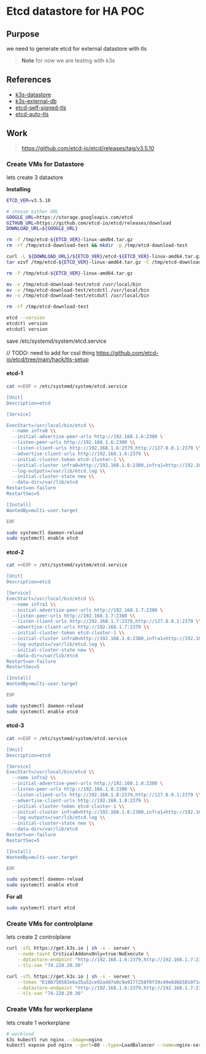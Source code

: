 # Etcd datastore for HA POC

## Purpose
we need to generate etcd for external datastore with tls

> **Note**
for now we are testing with k3s

## References
- [k3s-datastore](https://docs.k3s.io/datastore)
- [k3s-external-db](https://docs.k3s.io/datastore/ha)
- [etcd-self-signed-tls](https://github.com/etcd-io/etcd/tree/main/hack/tls-setup)
- [etcd-auto-tls](https://etcd.io/docs/v3.5/op-guide/clustering/#automatic-certificates)


## Work

> https://github.com/etcd-io/etcd/releases/tag/v3.5.10

### Create VMs for Datastore
lets create 3 datastore

**Installing**
```bash
ETCD_VER=v3.5.10

# choose either URL
GOOGLE_URL=https://storage.googleapis.com/etcd
GITHUB_URL=https://github.com/etcd-io/etcd/releases/download
DOWNLOAD_URL=${GOOGLE_URL}

rm -f /tmp/etcd-${ETCD_VER}-linux-amd64.tar.gz
rm -rf /tmp/etcd-download-test && mkdir -p /tmp/etcd-download-test

curl -L ${DOWNLOAD_URL}/${ETCD_VER}/etcd-${ETCD_VER}-linux-amd64.tar.gz -o /tmp/etcd-${ETCD_VER}-linux-amd64.tar.gz
tar xzvf /tmp/etcd-${ETCD_VER}-linux-amd64.tar.gz -C /tmp/etcd-download-test --strip-components=1

rm -f /tmp/etcd-${ETCD_VER}-linux-amd64.tar.gz

mv -v /tmp/etcd-download-test/etcd /usr/local/bin
mv -v /tmp/etcd-download-test/etcdctl /usr/local/bin
mv -v /tmp/etcd-download-test/etcdutl /usr/local/bin

rm -rf /tmp/etcd-download-test

etcd --version
etcdctl version
etcdutl version
```

save /etc/systemd/system/etcd.service


// TODO: need to add for cssl thing https://github.com/etcd-io/etcd/tree/main/hack/tls-setup

#### etcd-1

```bash
cat <<EOF > /etc/systemd/system/etcd.service

[Unit]
Description=etcd

[Service]

ExecStart=/usr/local/bin/etcd \\
  --name infra0 \\
  --initial-advertise-peer-urls http://192.168.1.6:2380 \
  --listen-peer-urls http://192.168.1.6:2380 \\
  --listen-client-urls http://192.168.1.6:2379,http://127.0.0.1:2379 \\
  --advertise-client-urls http://192.168.1.6:2379 \\
  --initial-cluster-token etcd-cluster-1 \\
  --initial-cluster infra0=http://192.168.1.6:2380,infra1=http://192.168.1.7:2380,infra2=http://192.168.1.8:2380 \\
  --log-outputs=/var/lib/etcd.log \\
  --initial-cluster-state new \\
  --data-dir=/var/lib/etcd
Restart=on-failure
RestartSec=5

[Install]
WantedBy=multi-user.target

EOF

sudo systemctl daemon-reload
sudo systemctl enable etcd
```

#### etcd-2

```bash
cat <<EOF > /etc/systemd/system/etcd.service

[Unit]
Description=etcd

[Service]
ExecStart=/usr/local/bin/etcd \\
  --name infra1 \\
  --initial-advertise-peer-urls http://192.168.1.7:2380 \
  --listen-peer-urls http://192.168.1.7:2380 \\
  --listen-client-urls http://192.168.1.7:2379,http://127.0.0.1:2379 \\
  --advertise-client-urls http://192.168.1.7:2379 \\
  --initial-cluster-token etcd-cluster-1 \\
  --initial-cluster infra0=http://192.168.1.6:2380,infra1=http://192.168.1.7:2380,infra2=http://192.168.1.8:2380 \\
  --log-outputs=/var/lib/etcd.log \\
  --initial-cluster-state new \\
  --data-dir=/var/lib/etcd
Restart=on-failure
RestartSec=5

[Install]
WantedBy=multi-user.target

EOF

sudo systemctl daemon-reload
sudo systemctl enable etcd
```

#### etcd-3

```bash
cat <<EOF > /etc/systemd/system/etcd.service

[Unit]
Description=etcd

[Service]
ExecStart=/usr/local/bin/etcd \\
  --name infra2 \\
  --initial-advertise-peer-urls http://192.168.1.8:2380 \
  --listen-peer-urls http://192.168.1.8:2380 \\
  --listen-client-urls http://192.168.1.8:2379,http://127.0.0.1:2379 \\
  --advertise-client-urls http://192.168.1.8:2379 \\
  --initial-cluster-token etcd-cluster-1 \\
  --initial-cluster infra0=http://192.168.1.6:2380,infra1=http://192.168.1.7:2380,infra2=http://192.168.1.8:2380 \\
  --log-outputs=/var/lib/etcd.log \\
  --initial-cluster-state new \\
  --data-dir=/var/lib/etcd
Restart=on-failure
RestartSec=5

[Install]
WantedBy=multi-user.target

EOF

sudo systemctl daemon-reload
sudo systemctl enable etcd
```


**For all**

```bash
sudo systemctl start etcd
```

### Create VMs for controlplane
lets create 2 controlplane

```bash
curl -sfL https://get.k3s.io | sh -s - server \
	--node-taint CriticalAddonsOnly=true:NoExecute \
	--datastore-endpoint "http://192.168.1.6:2379,http://192.168.1.7:2379,http://192.168.1.8:2379" \
	--tls-san "74.220.20.36"
```


```bash
curl -sfL https://get.k3s.io | sh -s - server \
    --token "K106750583e6a35a52ce92add7a0c9a9177250f8f39c49e8d6b5810f1d352a9adab::server:294adbf8a30918379c243a2567d5f3d0" \
    --datastore-endpoint "http://192.168.1.6:2379,http://192.168.1.7:2379,http://192.168.1.8:2379" \
    --tls-san "74.220.20.36"
```

### Create VMs for workerplane
lets create 1 workerplane


```bash
# workload
k3s kubectl run nginx --image=nginx
kubectl expose pod nginx --port=80 --type=LoadBalancer --name=nginx-service
```
